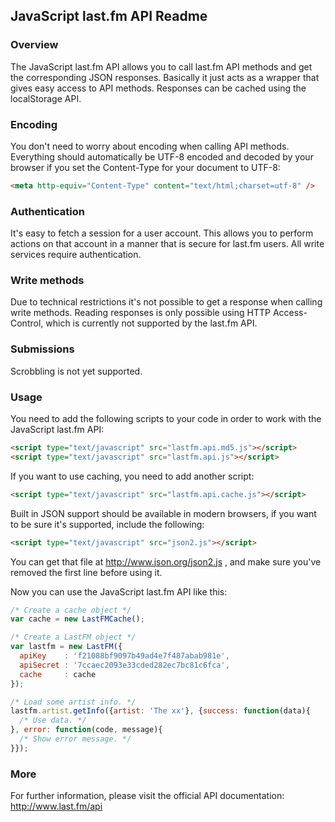## JavaScript last.fm API Readme

### Overview

The JavaScript last.fm API allows you to call last.fm API methods and get the
corresponding JSON responses. Basically it just acts as a wrapper that gives
easy access to API methods. Responses can be cached using the localStorage API.


### Encoding

You don't need to worry about encoding when calling API methods. Everything
should automatically be UTF-8 encoded and decoded by your browser if you set
the Content-Type for your document to UTF-8:

```html
<meta http-equiv="Content-Type" content="text/html;charset=utf-8" />
```

### Authentication

It's easy to fetch a session for a user account. This allows you to perform
actions on that account in a manner that is secure for last.fm users. All
write services require authentication.


### Write methods

Due to technical restrictions it's not possible to get a response when calling
write methods. Reading responses is only possible using HTTP Access-Control,
which is currently not supported by the last.fm API.


### Submissions

Scrobbling is not yet supported.


### Usage

You need to add the following scripts to your code in order to work with the
JavaScript last.fm API:

```html
<script type="text/javascript" src="lastfm.api.md5.js"></script>
<script type="text/javascript" src="lastfm.api.js"></script>
```

If you want to use caching, you need to add another script:

```html
<script type="text/javascript" src="lastfm.api.cache.js"></script>
```

Built in JSON support should be available in modern browsers, if you want to
be sure it's supported, include the following:

```html
<script type="text/javascript" src="json2.js"></script>
```

You can get that file at http://www.json.org/json2.js , and make sure you've
removed the first line before using it.

Now you can use the JavaScript last.fm API like this:
    
```js
/* Create a cache object */
var cache = new LastFMCache();

/* Create a LastFM object */
var lastfm = new LastFM({
  apiKey    : 'f21088bf9097b49ad4e7f487abab981e',
  apiSecret : '7ccaec2093e33cded282ec7bc81c6fca',
  cache     : cache
});

/* Load some artist info. */
lastfm.artist.getInfo({artist: 'The xx'}, {success: function(data){
  /* Use data. */
}, error: function(code, message){
  /* Show error message. */
}});
```

### More

For further information, please visit the official API documentation:
http://www.last.fm/api
